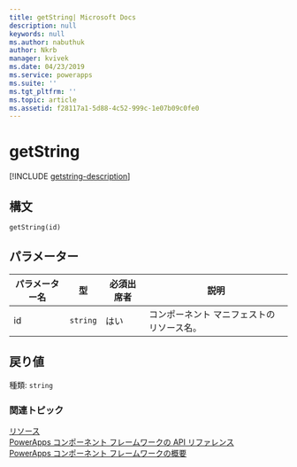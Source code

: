 ```yaml
---
title: getString| Microsoft Docs
description: null
keywords: null
ms.author: nabuthuk
author: Nkrb
manager: kvivek
ms.date: 04/23/2019
ms.service: powerapps
ms.suite: ''
ms.tgt_pltfrm: ''
ms.topic: article
ms.assetid: f28117a1-5d88-4c52-999c-1e07b09c0fe0
---
```


# <a name="getstring"></a>getString

[!INCLUDE [getstring-description](includes/getstring-description.md)]

## <a name="syntax"></a>構文

`getString(id)`

## <a name="parameters"></a>パラメーター

| パラメーター名|型|必須出席者|説明|
| ------------- |----|--------|-----------|
|id|`string`|はい|コンポーネント マニフェストのリソース名。|

## <a name="return-value"></a>戻り値

種類: `string`


### <a name="related-topics"></a>関連トピック

[リソース](../resources.md)<br/>
[PowerApps コンポーネント フレームワークの API リファレンス](../../reference/index.md)<br/>
[PowerApps コンポーネント フレームワークの概要](../../overview.md)